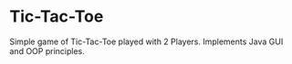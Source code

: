 # Tic-Tac-Toe
 Simple game of Tic-Tac-Toe played with 2 Players. Implements Java GUI and OOP principles.
